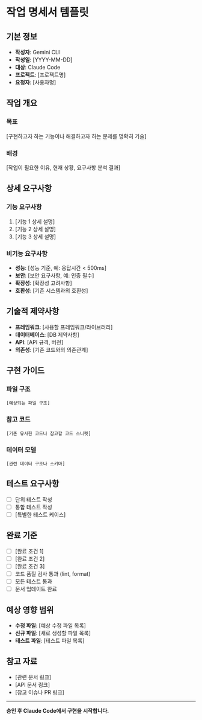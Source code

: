# 작업 명세서 템플릿

## 기본 정보
- **작성자**: Gemini CLI
- **작성일**: [YYYY-MM-DD]
- **대상**: Claude Code
- **프로젝트**: [프로젝트명]
- **요청자**: [사용자명]

## 작업 개요
### 목표
[구현하고자 하는 기능이나 해결하고자 하는 문제를 명확히 기술]

### 배경
[작업이 필요한 이유, 현재 상황, 요구사항 분석 결과]

## 상세 요구사항

### 기능 요구사항
1. [기능 1 상세 설명]
2. [기능 2 상세 설명]
3. [기능 3 상세 설명]

### 비기능 요구사항
- **성능**: [성능 기준, 예: 응답시간 < 500ms]
- **보안**: [보안 요구사항, 예: 인증 필수]
- **확장성**: [확장성 고려사항]
- **호환성**: [기존 시스템과의 호환성]

## 기술적 제약사항
- **프레임워크**: [사용할 프레임워크/라이브러리]
- **데이터베이스**: [DB 제약사항]
- **API**: [API 규격, 버전]
- **의존성**: [기존 코드와의 의존관계]

## 구현 가이드

### 파일 구조
```
[예상되는 파일 구조]
```

### 참고 코드
```
[기존 유사한 코드나 참고할 코드 스니펫]
```

### 데이터 모델
```
[관련 데이터 구조나 스키마]
```

## 테스트 요구사항
- [ ] 단위 테스트 작성
- [ ] 통합 테스트 작성  
- [ ] [특별한 테스트 케이스]

## 완료 기준
- [ ] [완료 조건 1]
- [ ] [완료 조건 2]
- [ ] [완료 조건 3]
- [ ] 코드 품질 검사 통과 (lint, format)
- [ ] 모든 테스트 통과
- [ ] 문서 업데이트 완료

## 예상 영향 범위
- **수정 파일**: [예상 수정 파일 목록]
- **신규 파일**: [새로 생성할 파일 목록]
- **테스트 파일**: [테스트 파일 목록]

## 참고 자료
- [관련 문서 링크]
- [API 문서 링크]
- [참고 이슈나 PR 링크]

---
**승인 후 Claude Code에서 구현을 시작합니다.**